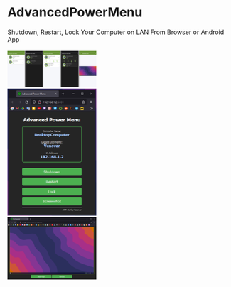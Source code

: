 # AdvancedPowerMenu
Shutdown, Restart, Lock Your Computer on LAN From Browser or Android App
<br><br><img src="https://github.com/zenowaren/AdvancedPowerMenu/blob/main/Screenshots/and.png" width="200"/><br><img src="https://github.com/zenowaren/AdvancedPowerMenu/blob/main/Screenshots/main.png" width="200"/><br><img src="https://github.com/zenowaren/AdvancedPowerMenu/blob/main/Screenshots/Screenshot.png" width="200"/>

